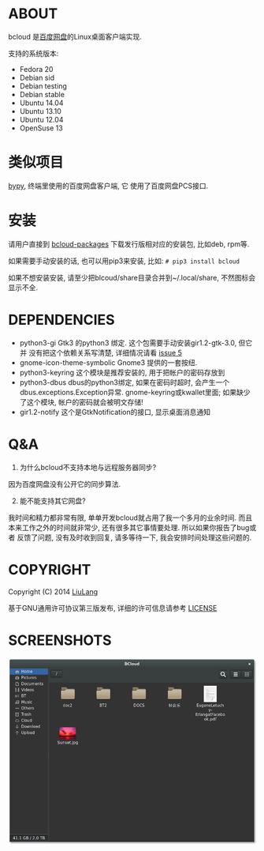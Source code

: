 ABOUT
=====
bcloud 是[百度网盘](http://pan.baidu.com)的Linux桌面客户端实现.

支持的系统版本:

* Fedora 20
* Debian sid
* Debian testing
* Debian stable
* Ubuntu 14.04
* Ubuntu 13.10
* Ubuntu 12.04
* OpenSuse 13

类似项目
=======
[bypy](https://github.com/houtianze/bypy), 终端里使用的百度网盘客户端, 它
使用了百度网盘PCS接口.


安装
====
请用户直接到 [bcloud-packages](https://github.com/LiuLang/bcloud-packages)
下载发行版相对应的安装包, 比如deb, rpm等.

如果需要手动安装的话, 也可以用pip3来安装, 比如: `# pip3 install bcloud`

如果不想安装安装, 请至少把blcoud/share目录合并到~/.local/share, 不然图标会显示不全.

DEPENDENCIES
===========

* python3-gi  Gtk3 的python3 绑定. 这个包需要手动安装gir1.2-gtk-3.0, 但它并
没有把这个依赖关系写清楚, 详细情况请看 [issue 5](https://github.com/LiuLang/bcloud/issues/5)
* gnome-icon-theme-symbolic Gnome3 提供的一套按纽.
* python3-keyring  这个模块是推荐安装的, 用于把帐户的密码存放到
* python3-dbus  dbus的python3绑定, 如果在密码时超时, 会产生一个dbus.exceptions.Exception异常.
gnome-keyring或kwallet里面; 如果缺少了这个模块, 帐户的密码就会被明文存储!
* gir1.2-notify 这个是GtkNotification的接口, 显示桌面消息通知

Q&A
===
1. 为什么bcloud不支持本地与远程服务器同步?

因为百度网盘没有公开它的同步算法.

2. 能不能支持其它网盘?

我时间和精力都非常有限, 单单开发bcloud就占用了我一个多月的业余时间. 而且
本来工作之外的时间就非常少, 还有很多其它事情要处理. 所以如果你报告了bug或者
反馈了问题, 没有及时收到回复, 请多等待一下, 我会安排时间处理这些问题的.


COPYRIGHT
========
Copyright (C) 2014 [LiuLang](mailto:gsushzhsosgsu@gmail.com)

基于GNU通用许可协议第三版发布, 详细的许可信息请参考 [LICENSE](LICENSE)

SCREENSHOTS
==========
![MainWindow](screenshots/bcloud.png)
